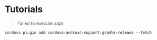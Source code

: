# Tutorials

>Failed to execute aapt

```
cordova plugin add cordova-android-support-gradle-release --fetch
```
